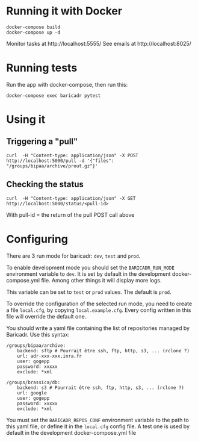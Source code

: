 # Running it with Docker

```
docker-compose build
docker-compose up -d
```

Monitor tasks at http://localhost:5555/
See emails at http://localhost:8025/

# Running tests

Run the app with docker-compose, then run this:

```
docker-compose exec baricadr pytest
```

# Using it

## Triggering a "pull"

`curl  -H "Content-type: application/json" -X POST http://localhost:5000/pull -d '{"files": "/groups/bipaa/archive/prout.gz"}'`

## Checking the status

`curl  -H "Content-type: application/json" -X GET http://localhost:5000/status/<pull-id>`

With pull-id = the return of the pull POST call above

# Configuring

There are 3 run mode for baricadr: `dev`, `test` and `prod`.

To enable development mode you should set the `BARICADR_RUN_MODE` environment variable to `dev`. It is set by default in the development docker-compose.yml file. Among other things it will display more logs.

This variable can be set to `test` or `prod` values. The default is `prod`.

To override the configuration of the selected run mode, you need to create a file `local.cfg`, by copying `local.example.cfg`. Every config written in this file will override the default one.

You should write a yaml file containing the list of repositories managed by Baricadr. Use this syntax:

```
/groups/bipaa/archive:
    backend: sftp # Pourrait être ssh, ftp, http, s3, ... (rclone ?)
    url: adr-xxx-xxx.inra.fr
    user: gogepp
    password: xxxxx
    exclude: *xml

/groups/brassica/db:
    backend: s3 # Pourrait être ssh, ftp, http, s3, ... (rclone ?)
    url: google
    user: gogepp
    password: xxxxx
    exclude: *xml
```

You must set the `BARICADR_REPOS_CONF` environment variable to the path to this yaml file, or define it in the `local.cfg` config file. A test one is used by default in the development docker-compose.yml file
